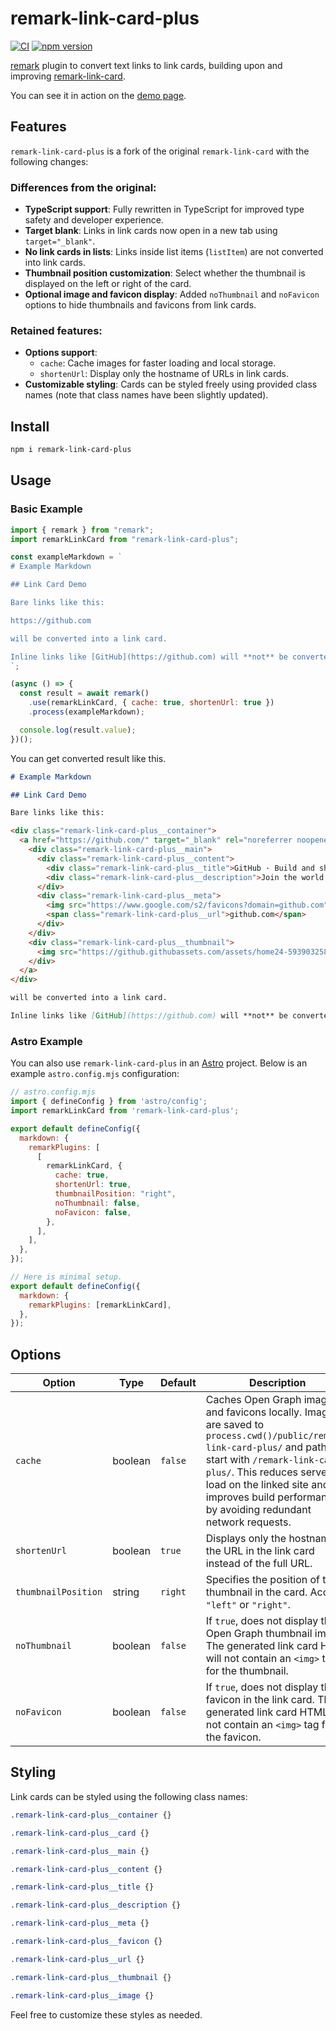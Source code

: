 # remark-link-card-plus

[![CI](https://github.com/okaryo/remark-link-card-plus/actions/workflows/ci.yml/badge.svg)](https://github.com/okaryo/remark-link-card-plus/actions/workflows/ci.yml)
[![npm version](https://img.shields.io/npm/v/remark-link-card-plus)](https://www.npmjs.com/package/remark-link-card-plus)

[remark](https://github.com/remarkjs/remark) plugin to convert text links to link cards, building upon and improving [remark-link-card](https://github.com/gladevise/remark-link-card).

You can see it in action on the [demo page](https://remark-link-card-plus.pages.dev/).

## Features

`remark-link-card-plus` is a fork of the original `remark-link-card` with the following changes:

### Differences from the original:
* **TypeScript support**: Fully rewritten in TypeScript for improved type safety and developer experience.
* **Target blank**: Links in link cards now open in a new tab using `target="_blank"`.
* **No link cards in lists**: Links inside list items (`listItem`) are not converted into link cards.
* **Thumbnail position customization**: Select whether the thumbnail is displayed on the left or right of the card.
* **Optional image and favicon display**: Added `noThumbnail` and `noFavicon` options to hide thumbnails and favicons from link cards.

### Retained features:
* **Options support**:
  * `cache`: Cache images for faster loading and local storage.
  * `shortenUrl`: Display only the hostname of URLs in link cards.
* **Customizable styling**: Cards can be styled freely using provided class names (note that class names have been slightly updated).

## Install

```sh
npm i remark-link-card-plus
```

## Usage

### Basic Example

```js
import { remark } from "remark";
import remarkLinkCard from "remark-link-card-plus";

const exampleMarkdown = `
# Example Markdown

## Link Card Demo

Bare links like this:

https://github.com

will be converted into a link card.

Inline links like [GitHub](https://github.com) will **not** be converted.
`;

(async () => {
  const result = await remark()
    .use(remarkLinkCard, { cache: true, shortenUrl: true })
    .process(exampleMarkdown);

  console.log(result.value);
})();
```

You can get converted result like this.

```md
# Example Markdown

## Link Card Demo

Bare links like this:

<div class="remark-link-card-plus__container">
  <a href="https://github.com/" target="_blank" rel="noreferrer noopener" class="remark-link-card-plus__card">
    <div class="remark-link-card-plus__main">
      <div class="remark-link-card-plus__content">
        <div class="remark-link-card-plus__title">GitHub · Build and ship software on a single, collaborative platform</div>
        <div class="remark-link-card-plus__description">Join the world's most widely adopted, AI-powered developer platform where millions of developers, businesses, and the largest open source community build software that advances humanity.</div>
      </div>
      <div class="remark-link-card-plus__meta">
        <img src="https://www.google.com/s2/favicons?domain=github.com" class="remark-link-card-plus__favicon" width="14" height="14" alt="favicon">
        <span class="remark-link-card-plus__url">github.com</span>
      </div>
    </div>
    <div class="remark-link-card-plus__thumbnail">
      <img src="https://github.githubassets.com/assets/home24-5939032587c9.jpg" class="remark-link-card-plus__image" alt="ogImage">
    </div>
  </a>
</div>

will be converted into a link card.

Inline links like [GitHub](https://github.com) will **not** be converted.
```

### Astro Example

You can also use `remark-link-card-plus` in an [Astro](https://astro.build) project. Below is an example `astro.config.mjs` configuration:

```javascript
// astro.config.mjs
import { defineConfig } from 'astro/config';
import remarkLinkCard from 'remark-link-card-plus';

export default defineConfig({
  markdown: {
    remarkPlugins: [
      [
        remarkLinkCard, {
          cache: true,
          shortenUrl: true,
          thumbnailPosition: "right",
          noThumbnail: false,
          noFavicon: false,
        },
      ],
    ],
  },
});

// Here is minimal setup.
export default defineConfig({
  markdown: {
    remarkPlugins: [remarkLinkCard],
  },
});
```

## Options

| Option       | Type    | Default | Description                                                                 |
|--------------|---------|---------|-----------------------------------------------------------------------------|
| `cache`      | boolean | `false` | Caches Open Graph images and favicons locally. Images are saved to `process.cwd()/public/remark-link-card-plus/` and paths start with `/remark-link-card-plus/`. This reduces server load on the linked site and improves build performance by avoiding redundant network requests. |
| `shortenUrl` | boolean | `true`  | Displays only the hostname of the URL in the link card instead of the full URL. |
| `thumbnailPosition` | string | `right`  | Specifies the position of the thumbnail in the card. Accepts `"left"` or `"right"`. |
| `noThumbnail` | boolean | `false` | If `true`, does not display the Open Graph thumbnail image. The generated link card HTML will not contain an `<img>` tag for the thumbnail. |
| `noFavicon`   | boolean | `false` | If `true`, does not display the favicon in the link card. The generated link card HTML will not contain an `<img>` tag for the favicon. |

## Styling

Link cards can be styled using the following class names:

```css
.remark-link-card-plus__container {}

.remark-link-card-plus__card {}

.remark-link-card-plus__main {}

.remark-link-card-plus__content {}

.remark-link-card-plus__title {}

.remark-link-card-plus__description {}

.remark-link-card-plus__meta {}

.remark-link-card-plus__favicon {}

.remark-link-card-plus__url {}

.remark-link-card-plus__thumbnail {}

.remark-link-card-plus__image {}
```

Feel free to customize these styles as needed.
